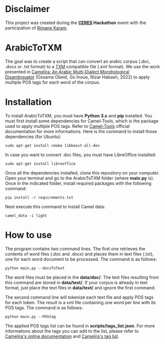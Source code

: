 # Disclaimer

This project was created during the **[CERES](https://ceres.sorbonne-universite.fr/) Hackathon** event with the participation of [Rimane Karam](https://www.orient-mediterranee.com/member/7215/).

# ArabicToTXM

The goal was to create a script that can convert an arabic corpus (.doc, .docx or .txt format) to a [TXM](https://txm.gitpages.huma-num.fr/textometrie/) compatible file  (.xml format). We use the work presented in [Camelira: An Arabic Multi-Dialect Morphological Disambiguator](https://aclanthology.org/2022.emnlp-demos.32/) (Ossama Obeid, Go Inoue, Nizar Habash, 2022) to apply multiple POS tags for each word of the corpus. 

# Installation

To install ArabicToTXM, you must have  **Python 3.x** and  **pip** installed. You must first install some dependencies for Camel-Tools, which is the package used to apply multiple POS tags. Refer to [Camel-Tools](https://github.com/CAMeL-Lab/camel_tools) official documentation for more informations. Here is the command to install those dependencies (for Ubuntu):

```
sudo apt-get install cmake libboost-all-dev
```

In case you want to convert .doc files, you must have LibreOffice installed:

```
sudo apt-get install libreoffice
```

 Once all the dependencies installed, clone this repository on your computer. Open your terminal and go to the ArabicToTXM folder (where **main.py** is). Once in the indicated folder, install required packages with the following command:

```
pip install -r requirements.txt
```

Next execute this command to install Camel data:

```
camel_data -i light
```

# How to use

The program contains two command lines. The first one retrieves the contents of word files (.doc and .docx) and places them in text files (.txt), one for each word document to be processed. The command is as follows:

```
python main.py --docxToText
```

The word files must be placed in the **data/doc/**. The text files resulting from this command are stored in **data/text/**. If your corpus is already in text format, just place the text files in **data/text/** and ignore the first command.

The second command line will tokenize each text file and apply POS tags for each token. The result is a xml file containing one word per line with its POS tags. The command is as follows: 

```
python main.py --POStag
```

The applied POS tags list can be found in  **scripts/tags_list.json**. For more informations about the tags you can add to the list, please refer to [Camelira's online documentation](https://camel-tools.readthedocs.io/en/latest/api/tagger/default.html) and [Camelira's tag list](https://camel-tools.readthedocs.io/en/v1.2.0/reference/camel_morphology_features.html). 
